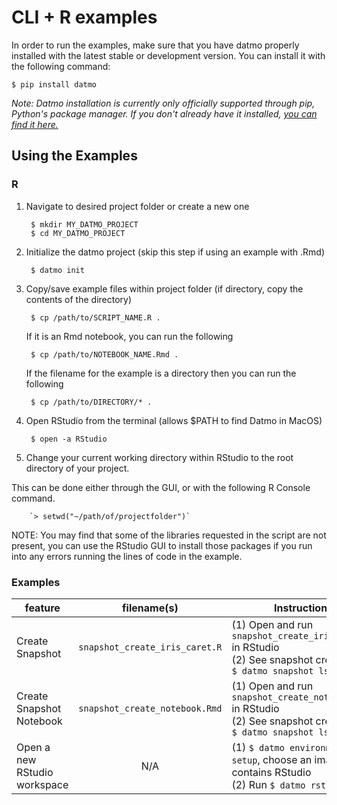 # CLI + R examples

In order to run the examples, make sure that you have datmo properly installed with the latest 
stable or development version. You can install it with the following command:
```
$ pip install datmo
```
*Note: Datmo installation is currently only officially supported through pip, Python's package manager. If you don't already have it installed, [you can find it here.](https://pip.pypa.io/en/stable/installing/)*

## Using the Examples
### R
1. Navigate to desired project folder or create a new one 

        $ mkdir MY_DATMO_PROJECT
        $ cd MY_DATMO_PROJECT
        
2. Initialize the datmo project (skip this step if using an example with .Rmd)

        $ datmo init

3. Copy/save example files within project folder (if directory, copy the contents of the directory)

        $ cp /path/to/SCRIPT_NAME.R .
        
   If it is an Rmd notebook, you can run the following
   
        $ cp /path/to/NOTEBOOK_NAME.Rmd .
        
   If the filename for the example is a directory then you can run the following
   
        $ cp /path/to/DIRECTORY/* .
        
4. Open RStudio from the terminal (allows $PATH to find Datmo in MacOS)

        $ open -a RStudio
    
5. Change your current working directory within RStudio to the root directory of your project. 

This can be done either through the GUI, or with the following R Console command.

        `> setwd("~/path/of/projectfolder")`

NOTE: You may find that some of the libraries requested in the script are not present, you can use 
the RStudio GUI to install those packages if you run into any errors running the lines of code
in the example.   

### Examples

| feature  | filename(s) | Instructions |
| ------------- |:-------------:| -----|
| Create Snapshot | `snapshot_create_iris_caret.R`| (1) Open and run `snapshot_create_iris_caret.R` in RStudio <br> (2) See snapshot created with `$ datmo snapshot ls` |
| Create Snapshot Notebook | `snapshot_create_notebook.Rmd`| (1) Open and run `snapshot_create_notebook.Rmd` in RStudio <br> (2) See snapshot created with `$ datmo snapshot ls` |
| Open a new RStudio workspace | N/A | (1) `$ datmo environment setup`, choose an image that contains RStudio <br> (2) Run `$ datmo rstudio` |